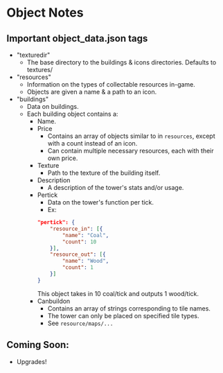 # Object Notes

## Important object_data.json tags

* "texturedir"
	* The base directory to the buildings & icons directories. Defaults to textures/
* "resources"
	* Information on the types of collectable resources in-game.
	* Objects are given a name & a path to an icon.
* "buildings"
	* Data on buildings.
	* Each building object contains a:
		* Name.
		* Price
			* Contains an array of objects similar to in `resources`, except with a count instead of an icon.
			* Can contain multiple necessary resources, each with their own price.
		* Texture
			* Path to the texture of the building itself.
		* Description
			* A description of the tower's stats and/or usage.
		* Pertick
			* Data on the tower's function per tick.
			* Ex:
			```json
			"pertick": {
				"resource_in": [{
					"name": "Coal",
					"count": 10
				}],
				"resource_out": [{
					"name": "Wood",
					"count": 1
				}]
			}
			```
			This object takes in 10 coal/tick and outputs 1 wood/tick.
		* Canbuildon
			* Contains an array of strings corresponding to tile names.
			* The tower can only be placed on specified tile types.
			* See `resource/maps/...`

## Coming Soon:

* Upgrades!